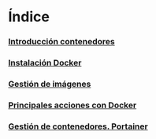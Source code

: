 # Índice
### [Introducción contenedores](Introduccion-contenedores-Docker.md)
### [Instalación Docker](Instalacion-Docker.md)
### [Gestión de imágenes](Gestion-Imagenes.md)
### [Principales acciones con Docker](Principales-Acciones-Docker.md)
### [Gestión de contenedores. Portainer](gestion-contenedores-portainer.md)

